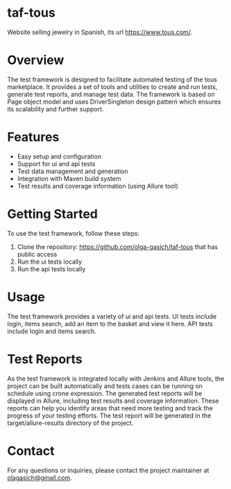 # taf-tous

Website selling jewelry in Spanish, its url https://www.tous.com/.

# Overview

The test framework is designed to facilitate automated testing of the tous marketplace. 
It provides a set of tools and utilities to create and run tests, generate test reports, and manage test data.
The framework is based on Page object model and uses DriverSingleton design pattern which ensures its scalability and further support.

# Features

- Easy setup and configuration
- Support for ui and api tests
- Test data management and generation
- Integration with Maven build system
- Test results and coverage information (using Allure tool)


# Getting Started

To use the test framework, follow these steps:

1. Clone the repository: https://github.com/olga-gasich/taf-tous that has public access
2. Run the ui tests locally
3. Run the api tests locally

# Usage

The test framework provides a variety of ui and api tests. 
UI tests include login, items search, add an item to the basket and view it here.
API tests include login and items search.

# Test Reports

As the test framework is integrated locally with Jenkins and Allure tools, the project can be built automatically and tests cases can be running on schedule using crone expression. 
The generated test reports will be displayed in Allure, including test results and coverage information.
These reports can help you identify areas that need more testing and track the progress of your testing efforts.
The test report will be generated in the target/allure-results directory of the project.

# Contact

For any questions or inquiries, please contact the project maintainer at olagasich@gmail.com.